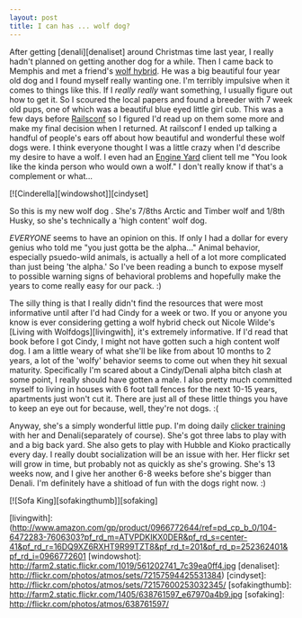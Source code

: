 ```yaml
--- 
layout: post
title: I can has ... wolf dog?
---
```

After getting [denali][denaliset]
around Christmas time last year, I really hadn't planned on getting another dog
for a while.  Then I came back to Memphis and met a friend's 
[wolf hybrid](http://en.wikipedia.org/wiki/Wolf_hybrid).  He was a big beautiful four
year old dog and I found myself really wanting one.  I'm terribly impulsive
when it comes to things like this.  If I *really* *really* want something, I
usually figure out how to get it.  So I scoured the local papers and found a
breeder with 7 week old pups, one of which was a beautiful blue eyed little
girl cub.  This was a few days before [Railsconf](http://railsconf.org) so I
figured I'd read up on them some more and make my final decision when I
returned.  At railsconf I ended up talking a handful of people's ears off about
how beautiful and wonderful these wolf dogs were.  I think everyone thought I
was a little crazy when I'd describe my desire to have a wolf.  I even had an
[Engine Yard](http://engineyard.com) client tell me "You look like the kinda
person who would own a wolf."  I don't really know if that's a complement or
what...

[![Cinderella][windowshot]][cindyset]

So this is my new wolf dog .  She's 7/8ths Arctic and Timber wolf and 1/8th
Husky, so she's technically a 'high content' wolf dog.

*EVERYONE* seems to have an opinion on this.  If only I had a dollar for every
genius who told me "you just gotta be the alpha..."  Animal behavior,
especially psuedo-wild animals, is actually a hell of a lot more complicated
than just being 'the alpha.'  So I've been reading a bunch to expose myself to
possible warning signs of behavioral problems and hopefully make the years to
come really easy for our pack. :)

The silly thing is that I really didn't find the resources that were most
informative until after I'd had Cindy for a week or two.  If you or anyone you
know is ever considering getting a wolf hybrid check out Nicole Wilde's
[Living with Wolfdogs][livingwith], it's extremely informative.  If I'd read
that book before I got Cindy, I might not have gotten such a high content wolf
dog.  I am a little weary of what she'll be like from about 10 months to 2
years, a lot of the 'wolfy' behavior seems to come out  when they hit sexual
maturity.  Specifically I'm scared about a Cindy/Denali alpha bitch clash at
some point, I really should have gotten a male.  I also pretty much committed
myself to living in houses with 6 foot tall fences for the next 10-15 years,
apartments just won't cut it.  There are just all of these little things you
have to keep an eye out for because, well, they're not dogs. :(

Anyway, she's a simply wonderful little pup.  I'm doing daily [clicker
training](http://en.wikipedia.org/wiki/Clicker_training) with her and
Denali(separately of course).  She's got three labs to play with and a big back
yard.  She also gets to play with Hubble and Kioko practically every day.  I
really doubt socialization will be an issue with her.  Her flickr set will grow
in time, but probably not as quickly as she's growing.  She's 13 weeks now, and
I give her another 6-8 weeks before she's bigger than Denali.  I'm definitely
have a shitload of fun with the dogs right now. :)

[![Sofa King][sofakingthumb]][sofaking]

[livingwith]: (http://www.amazon.com/gp/product/0966772644/ref=pd_cp_b_0/104-6472283-7606303?pf_rd_m=ATVPDKIKX0DER&pf_rd_s=center-41&pf_rd_r=16DQ9XZ6RXHT9R99TZT8&pf_rd_t=201&pf_rd_p=252362401&pf_rd_i=0966772601
[windowshot]: http://farm2.static.flickr.com/1019/561202741_7c39ea0ff4.jpg
[denaliset]: http://flickr.com/photos/atmos/sets/72157594425531384)
[cindyset]: http://flickr.com/photos/atmos/sets/72157600253032345/
[sofakingthumb]: http://farm2.static.flickr.com/1405/638761597_e67970a4b9.jpg
[sofaking]: http://flickr.com/photos/atmos/638761597/
